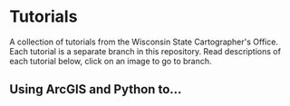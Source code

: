 # Tutorials
A collection of tutorials from the Wisconsin State Cartographer's Office. Each tutorial is a separate branch in this repository. Read descriptions of each tutorial below, click on an image to go to branch.

## Using ArcGIS and Python to...



